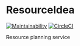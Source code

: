 # ResourceIdea
[![Maintainability](https://api.codeclimate.com/v1/badges/68c80481cab44e611e10/maintainability)](https://codeclimate.com/github/joeseggie/resourceidea/maintainability) [![CircleCI](https://circleci.com/gh/joeseggie/resourceidea.svg?style=svg)](https://circleci.com/gh/joeseggie/resourceidea)

Resource planning service

